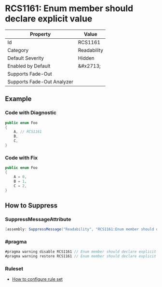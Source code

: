 # RCS1161: Enum member should declare explicit value

| Property | Value |
| -------- | ----- |
| Id | RCS1161 |
| Category | Readability |
| Default Severity | Hidden |
| Enabled by Default | &\#x2713; |
| Supports Fade\-Out |  |
| Supports Fade\-Out Analyzer |  |

## Example

### Code with Diagnostic

```csharp
public enum Foo
{
    A, // RCS1161
    B,
    C,
}
```

### Code with Fix

```csharp
public enum Foo
{
    A = 0,
    B = 1,
    C = 2,
}
```

## How to Suppress

### SuppressMessageAttribute

```csharp
[assembly: SuppressMessage("Readability", "RCS1161:Enum member should declare explicit value.", Justification = "<Pending>")]
```

### \#pragma

```csharp
#pragma warning disable RCS1161 // Enum member should declare explicit value.
#pragma warning restore RCS1161 // Enum member should declare explicit value.
```

### Ruleset

* [How to configure rule set](../HowToConfigureAnalyzers.md)
